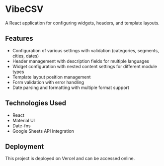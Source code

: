 # VibeCSV

A React application for configuring widgets, headers, and template layouts.

## Features

- Configuration of various settings with validation (categories, segments, cities, dates)
- Header management with description fields for multiple languages
- Widget configuration with nested content settings for different module types
- Template layout position management
- Form validation with error handling
- Date parsing and formatting with multiple format support

## Technologies Used

- React
- Material UI
- Date-fns
- Google Sheets API integration

## Deployment

This project is deployed on Vercel and can be accessed online. 